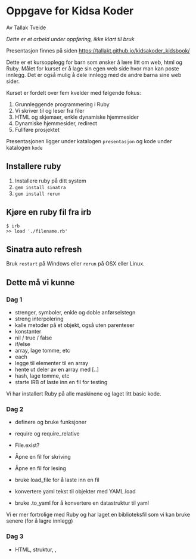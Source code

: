Oppgave for Kidsa Koder
=======================

Av Tallak Tveide

*Dette er et arbeid under oppføring, ikke klart til bruk*

Presentasjon finnes på siden https://tallakt.github.io/kidsakoder_kidsbook/

Dette er et kursopplegg for barn som ønsker å lære litt om web, html og Ruby.
Målet for kurset er å lage sin egen web side hvor man kan poste innlegg. 
Det er også mulig å dele innlegg med de andre barna sine web sider.

Kurset er fordelt over fem kvelder med følgende fokus:

1. Grunnleggende programmering i Ruby
2. Vi skriver til og leser fra filer
3. HTML og skjemaer, enkle dynamiske hjemmesider
4. Dynamiske hjemmesider, redirect
5. Fullføre prosjektet


Presentasjonen ligger under katalogen `presentasjon` og kode under katalogen `kode`


## Installere ruby

1. Installere ruby på ditt system
2. `gem install sinatra`
3. `gem install rerun`

## Kjøre en ruby fil fra irb

    $ irb
    >> load './filename.rb'

## Sinatra auto refresh

Bruk `restart` på Windows eller `rerun` på OSX eller Linux.

## Dette må vi kunne

### Dag 1

  - strenger, symboler, enkle og doble anførselstegn
  - streng interpolering
  - kalle metoder på et objekt, også uten parenteser
  - konstanter
  - nil / true / false
  - if/else
  - array, lage tomme, etc
  - each
  - legge til elementer til en array
  - hente ut deler av en array med [..]
  - hash, lage tomme, etc
  - starte IRB of laste inn en fil for testing

Vi har installert Ruby på alle maskinene og laget litt basic kode.

### Dag 2

  - definere og bruke funksjoner
  - require og require_relative
  - File.exist?
  - Åpne en fil for skriving
  - Åpne en fil for lesing
  - bruke load_file for å laste inn en fil

  - konvertere yaml tekst til objekter med YAML.load
  - bruke .to_yaml for å konvertere en datastruktur til yaml


Vi er mer fortrolige med Ruby og har laget en biblioteksfil som vi kan bruke senere (for å lagre innlegg)

### Dag 3

- HTML, struktur, <head>, <title>, <body>, <link>, <a>, <p>, <img>, <h1>, <h2>, <h3>
- CSS
- HTML forms: <form>, <textarea>, <input/text>, <input/submit>
- sinatra
- forskjellen på å lese fra fil og web server
- forskjellen på å ha html i public katalogen og views/
- blande html og kode i ERB fil

Etter denne dagen har vi en side med CSS og statiske innlegg. Vi har også laget noen forms for pålogging og skriving av innlegg som ikke har noen funksjoner.

### Dag 4

- skille layout fra kjerneområdet i sinatra, yield
- skrive og lese til cookies
- svare på en POST
- login funksjonen
- innlegg funksjonen

Vi har en fungerende kidsbook

### Dag 5

- Vi skriver en yaml GET funksjon
- Funksjonen som lager liste over hva som skjer
- Oppdaterer hjemmesiden med siste skrik

Vi har en distribuert applikasjon.
